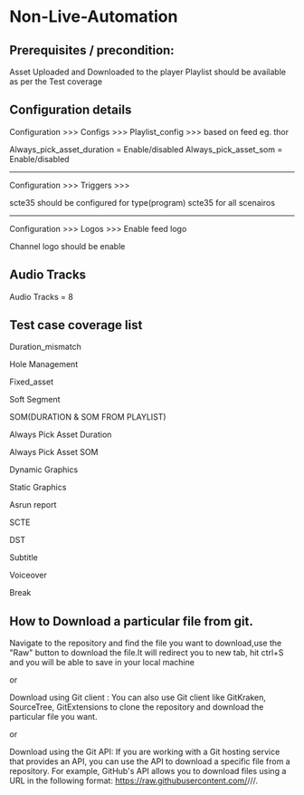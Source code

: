 # Non-Live-Automation

Prerequisites / precondition:
-----------------------------------------------------------------------------------

Asset Uploaded and Downloaded to the player
Playlist should be available as per the Test coverage


Configuration details
-----------------------------------------------------------------------------------
Configuration >>> Configs >>> Playlist_config >>> based on feed eg. thor

Always_pick_asset_duration = Enable/disabled
Always_pick_asset_som = Enable/disabled

------------
Configuration >>> Triggers >>> 

scte35 should be configured for type(program)
scte35 for all scenairos

------------
Configuration >>> Logos >>> Enable feed logo

Channel logo should be enable

Audio Tracks
------------
Audio Tracks = 8



Test case coverage list
----------------------------------------------------------------------------------
Duration_mismatch

Hole Management

Fixed_asset

Soft Segment

SOM(DURATION & SOM FROM PLAYLIST)

Always Pick Asset Duration 

Always Pick Asset SOM

Dynamic Graphics

Static Graphics

Asrun report

SCTE

DST

Subtitle

Voiceover

Break


How to Download a particular file from git.
------------------------------------------------------------

Navigate to the repository and find the file you want to download,use the "Raw" button to download the file.It will redirect you to new tab, hit ctrl+S
and you will be able to save in your local machine

or

Download using Git client : You can also use Git client like GitKraken, SourceTree, GitExtensions to clone the repository and download the particular file you want.

or 

Download using the Git API: If you are working with a Git hosting service that provides an API, you can use the API to download a specific file from a repository. For example, GitHub's API allows you to download files using a URL in the following format: https://raw.githubusercontent.com/<OWNER>/<REPO>/<BRANCH>/<FILEPATH>.
